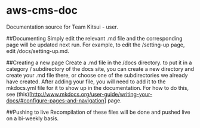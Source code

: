 # aws-cms-doc
Documentation source for Team Kitsui - user.

##Documenting
Simply edit the relevant .md file and the corresponding page will be updated next run. For example, to edit the /setting-up page, edit /docs/setting-up.md.

##Creating a new page
Create a .md file in the /docs directory. to put it in a category / subdirectory of the docs site, you can create a new directory and create your .md file there, or choose one of the subdirectories we already have created.
After adding your file, you will need to add it to the mkdocs.yml file for it to show up in the documentation. For how to do this, see (this)[http://www.mkdocs.org/user-guide/writing-your-docs/#configure-pages-and-navigation] page.

##Pushing to live
Recompilation of these files will be done and pushed live on a bi-weekly basis.